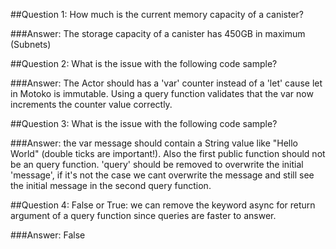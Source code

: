 ##Question 1: 
How much is the current memory capacity of a canister?

###Answer:
The storage capacity of a canister has 450GB in maximum (Subnets)

##Question 2: 
What is the issue with the following code sample?

###Answer:
The Actor should has a 'var' counter instead of a 'let' cause let in Motoko is immutable. Using a query function validates that the var now increments the counter value correctly. 

##Question 3: 
What is the issue with the following code sample?

###Answer:
the var message should contain a String value like "Hello World" (double ticks are important!). Also the first public function should not be an query function. 'query' should be removed to overwrite the initial 'message', if it's not the case we cant overwrite the message and still see the initial message in the second query function.

##Question 4:
False or True: we can remove the keyword async for return argument of a query function since queries are faster to answer.

###Answer:
False

